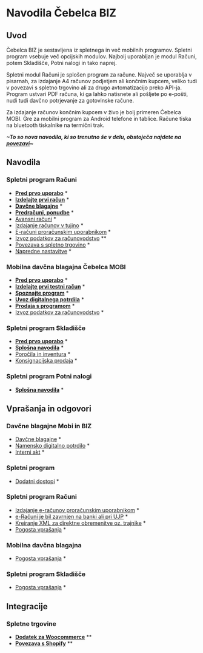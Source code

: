 # Navodila Čebelca BIZ

## Uvod

Čebelca BIZ je sestavljena iz spletnega in več mobilnih programov. Spletni program vsebuje več opcijskih modulov. Najbolj uporabljan je modul Računi, 
potem Skladišče, Potni nalogi in tako naprej. 

Spletni modul Računi je splošen program za račune. Največ se uporablja v pisarnah, za izdajanje A4 računov podjetjem ali končnim kupcem, veliko tudi v povezavi
s spletno trgovino ali za drugo avtomatizacijo preko API-ja. Program ustvari PDF računa, ki ga lahko natisnete ali pošljete po e-pošti, nudi tudi davčno potrjevanje za gotovinske račune. 

Za izdajanje računov končnim kupcem v živo je bolj primeren Čebelca MOBI. Gre za mobilni program za Android telefone in tablice. Račune tiska na bluetooth 
tiskalnike na termični trak.

***~To so nova navodila, ki so trenutno še v delu, obstoječa najdete na [povezavi](/pomoc.html)~***

## Navodila

### Spletni program Računi

* **[Pred prvo uporabo](racuni/pred_prvo_uporabo/)** *
* **[Izdelajte prvi račun](racuni/izdelava_racuna/)** *
* **[Davčne blagajne](racuni/davcne_blagajne/)** *
* **[Predračuni, ponudbe](racuni/predracuni_ponudbe/)** *
* [Avansni računi](racuni/avansni_racuni/) *
* [Izdajanje računov v tujino](racuni/izdajanje_v_tujino/) *
* [E-računi proračunskim uporabnikom](racuni/eracuni_eslog/) *
* [Izvoz podatkov za računovodstvo](racuni/izvoz_podatkov_za_racunovodstvo/) **
* [Povezava s spletno trgovino](https://github.com/InvoiceFox/CebelcaBIZ-WooCommerce#readme) *
* [Napredne nastavitve](racuni/napredne_nastavitve/) *

### Mobilna davčna blagajna Čebelca MOBI

* **[Pred prvo uporabo](mobi/pred_prvo_uporabo/)** *
* **[Izdelajte prvi testni račun](mobi/prvi_testni_racun/)** *
* **[Spoznajte program](mobi/spoznajte_program/)** *
* **[Uvoz digitalnega potrdila](mobi/uvoz_digitalnega_potrdila/)** *
* **[Prodaja s programom](mobi/prodaja_z_mobi/)** *
* [Izvoz podatkov za računovodstvo](mobi/izvoz_podatkov_za_racunovodstvo/) *

### Spletni program Skladišče

* **[Pred prvo uporabo](skladisce/pred_prvo_uporabo/)** *
* **[Splošna navodila](skladisce/splosna_navodila/)** *
* [Poročila in inventura](skladisce/porocila_in_inventura/) *
* [Konsignacijska prodaja](skladisce/konsignacija/) *

### Spletni program Potni nalogi

* **[Splošna navodila](potni_nalogi/splosno/)** *

## Vprašanja in odgovori

### Davčne blagajne Mobi in BIZ

* [Davčne blagajne](faq/davcne_blagajne/) *
* [Namensko digitalno potrdilo](faq/namensko_digitalno_potrdilo/) *
* [Interni akt](faq/interni_akt/) *

### Spletni program 

* [Dodatni dostopi](faq/dodatni_dostopi/) *
  
### Spletni program Računi

* [Izdajanje e-računov proračunskim uporabnikom](faq/eracuni/) *
* [e-Računi je bil zavrnjen na banki ali pri UJP](racuni/faq/eracun_zavrnjen/) *
* [Kreiranje XML za direktne obremenitve oz. trajnike](racuni/faq/direktne_bremenitve_trajniki/) *
* [Pogosta vprašanja](racuni/faq-more/) *

### Mobilna davčna blagajna

* [Pogosta vprašanja](mobi/faq-more/) *

### Spletni program Skladišče

* [Pogosta vprašanja](skladisce/faq-more/) *

## Integracije

### Spletne trgovine

* **[Dodatek za Woocommerce](integracije/woocommerce/)** **
* **[Povezava s Shopify](integracije/shopify/)** **
